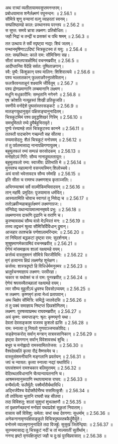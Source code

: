 

  
अथ रात्र्यां व्यतीतायामवसुप्तमनन्तरम्।  
प्रबोधयामास शनैर्लक्ष्मणं रघुनन्दन: ॥ 2.56.1 ॥   
सौमित्रे शृणु वन्यानां वल्गु व्याहरतां स्वनम्।  
सम्प्रतिष्ठामहे काल: प्रस्थानस्य परन्तप ॥ 2.56.2 ॥   
स सुप्त: समये भ्रात्रा लक्ष्मण: प्रतिबोधित:।  
जहौ निद्रां च तन्द्रीं च प्रसक्तं च पथि श्रमम् ॥ 2.56.3 ॥   
तत उत्थाय ते सर्वे स्पृष्ट्वा नद्या: शिवं जलम्।  
पन्थानमृषिणाऽऽदिष्टं चित्रकूटस्य तं ययु: ॥ 2.56.4 ॥   
तत: सम्प्रस्थित: काले राम: सौमित्रिणा सह।  
सीतां कमलपत्राक्षीमिदं वचनमब्रवीत् ॥ 2.56.5 ॥   
आदीप्तानिव वैदेहि सर्वत: पुष्पितान्नगान्।  
स्वै: पुष्पै: किंशुकान् पश्य मालिन: शिशिरात्यये ॥ 2.56.6 ॥   
पश्य भल्लातकान् फुल्लान्नरैरनुपसेवितान्।  
फलत्रैरवनतान्नूनं शक्ष्यामि जीवितुम् ॥ 2.56.7 ॥   
पश्य द्रोणप्रमाणानि लम्बमानानि लक्ष्मण।  
मधूनि मधुकारीभि: सम्भृतानि नगेनगे ॥ 2.56.8 ॥   
एष क्रोशति नत्यूहस्तं शिखी प्रतिकूजति।  
रमणीये वनोद्देशे पुष्पसंस्तरसङ्कटे ॥ 2.56.9 ॥   
मातङ्गयूथानुसृतं पक्षिसङ्घानुनादितम्।  
चित्रकूटमिमं पश्य प्रवृद्धशिखरं गिरिम् ॥ 2.56.10 ॥   
समभूमितले रम्ये द्रुमैर्बहुभिरावृते।  
पुण्ये रंस्यामहे तात चित्रकूटस्य कानने ॥ 2.56.11 ॥   
ततस्तौ पादचारेण गच्छन्तौ सह सीतया।  
रम्यमासेदतु: शैलं चित्रकूटं मनोरमम् ॥ 2.56.12 ॥   
तं तु पर्वतमासाद्य नानापक्षिगणायुतम्।  
बहुमूलफलं रम्यं सम्पन्नं सरसोदकम् ॥ 2.56.13 ॥   
मनोज्ञोऽयं गिरि: सौम्य नानाद्रुमलतायुत:।  
बहुमूलफलो रम्य: स्वाजीव: प्रतिभाति मे ॥ 2.56.14 ॥   
मुनयश्च महात्मानो वसन्त्यस्मिन् शिलोच्चये।  
अयं वासो भवेत्तावदत्र सौम्य रमेमहि ॥ 2.56.15 ॥   
इति सीता च रामश्च लक्ष्मणश्च कृताञ्जलि:।  
अभिगम्याश्रमं सर्वे वाल्मीकिमभिवादयन् ॥ 2.56.16 ॥   
तान् महर्षि: प्रमुदित: पूजयामास धर्मवित्।  
आस्यतामिति चोवाच स्वागतं तु निवेद्य च ॥ 2.56.17 ॥   
ततोऽब्रवीन्महाबाहुर्लक्ष्मणं लक्ष्मणाग्रज:।  
संनिवेद्य यथान्यायमात्मानमृषये प्रभु: ॥ 2.56.18 ॥   
लक्ष्मणानय दारूणि दृढानि च वराणि च।  
कुरुष्वावसथं सौम्य वासे मेऽभिरतं मन: ॥ 2.56.19 ॥   
तस्य तद्वचनं श्रुत्वा सौमित्रिर्विविधान् द्रुमान्।  
आजहार ततश्चक्रे पर्णशालामरिन्दम: ॥ 2.56.20 ॥   
तां निष्ठितां बद्धकटां दृष्ट्वा राम: सुदर्शनाम्।  
शुश्रूषमाणमेकाग्रमिदं वचनमब्रवीत् ॥ 2.56.21 ॥   
ऐणेयं मांसमाहृत्य शालां यक्ष्यामहे वयम्।  
कर्त्तव्यं वास्तुशमनं सौमित्रे चिरजीविभि: ॥ 2.56.22 ॥   
मृगं हत्वानय क्षिप्रं लक्ष्मणेह शुभेक्षण।  
कर्त्तव्य: शास्त्रदृष्टो हि विधिर्धर्ममनुस्मर ॥ 2.56.23 ॥   
भ्रातुर्वचनमाज्ञाय लक्ष्मण: परवीरहा।  
चकार स यथोक्तं च तं राम: पुनरब्रवीत् ॥ 2.56.24 ॥   
ऐणेयं श्रपयस्वैतच्छालां यक्ष्यामहे वयम्।  
त्वर सौम्य मुहूर्तोऽयं ध्रुवश्च दिवसोऽप्ययम् ॥ 2.56.25 ॥   
स लक्ष्मण: कृष्णमृगं हत्वा मेध्यं प्रतापवान्।  
अथ चिक्षेप सौमित्रि: समिद्धे जातवेदसि ॥ 2.56.26 ॥   
तं तु पक्वं समाज्ञाय निष्टप्तं छिन्नशोणितम्।  
लक्ष्मण: पुरुषव्याघ्रमथ राघवमब्रवीत् ॥ 2.56.27 ॥   
अयं कृष्ण: समाप्ताङ्ग: श्रृत: कृष्णमृगो यथा।  
देवतां देवसङ्काश यजस्व कुशलो ह्यसि ॥ 2.56.28 ॥   
राम: स्नात्वा तु नियतो गुणवाञ्जप्यकोविद:।  
सङ्हेणाकरोत् सर्वान् मन्त्रान् सत्रावसानिकान् ॥ 2.56.29 ॥   
इष्ट्वा देवगणान् सर्वान् विवेशावसथं शुचि:।  
बभूव च मनोह्लादो रामस्यामिततेजस: ॥ 2.56.30 ॥   
वैश्वदेवबलिं कृत्वा रौद्रं वैष्णवमेव च।  
वास्तुसंशमनीयानि मङ्गलानि प्रवर्तयन् ॥ 2.56.31 ॥   
जपं च न्यायत: कृत्वा स्नात्वा नद्यां यथाविधि।  
पापसंशमनं रामश्चकार बलिमुत्तमम् ॥ 2.56.32 ॥   
वेदिस्थलविधानानि चैत्यान्यायतनानि च।  
आश्रमस्यानुरूपाणि स्थापयामास राघव: ॥ 2.56.33 ॥   
वन्यैर्माल्यै: फलैर्मूलै: पक्वैर्मांसैर्यथाविधि।  
अद्भिर्जपैश्च वेदोक्तैर्दर्भैश्च ससमित्कुशै: ॥ 2.56.34 ॥   
तौ तर्पयित्वा भूतानि राघवौ सह सीतया।  
तदा विविशतु: शालां सुशुभां शुभलक्षणौ ॥ 2.56.35 ॥   
तां वृक्षपर्णच्छदनां मनोज्ञां यथाप्रदेशं सुकृतां निवाताम्।  
वासाय सर्वे विविशु: समेता: सभां यथा देवगणा: सुधर्माम् ॥ 2.56.36 ॥   
अनेकनानामृगपक्षिसङ्कुले विचित्रपुष्पस्तबकैर्द्रुमैर्युते।  
वनोत्तमे व्यालमृगानुनादिते तदा विजर्ह्रु: सुसुखं जितेन्द्रिया: ॥ 2.56.37 ॥   
सुरम्यमासाद्य तु चित्रकूटं नदीं च तां माल्यवतीं सुतीर्थाम्।  
ननन्द हृष्टो मृगपक्षिजुष्टां जहौ च दु:खं पुरविप्रवासात् ॥ 2.56.38 ॥   
